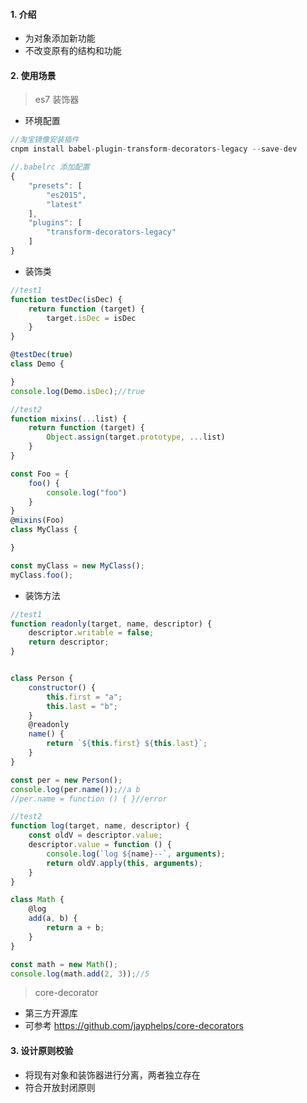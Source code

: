 #### 1. 介绍
- 为对象添加新功能
- 不改变原有的结构和功能

#### 2. 使用场景
> es7 装饰器   
-  环境配置
```js
//淘宝镜像安装插件
cnpm install babel-plugin-transform-decorators-legacy --save-dev

//.babelrc 添加配置
{
    "presets": [
        "es2015",
        "latest"
    ],
    "plugins": [
        "transform-decorators-legacy"
    ]
}
```
- 装饰类
```js
//test1
function testDec(isDec) {
    return function (target) {
        target.isDec = isDec
    }
}

@testDec(true)
class Demo {

}
console.log(Demo.isDec);//true
```
```js
//test2
function mixins(...list) {
    return function (target) {
        Object.assign(target.prototype, ...list)
    }
}

const Foo = {
    foo() {
        console.log("foo")
    }
}
@mixins(Foo)
class MyClass {

}

const myClass = new MyClass();
myClass.foo();
```
- 装饰方法
```js
//test1
function readonly(target, name, descriptor) {
    descriptor.writable = false;
    return descriptor;
}


class Person {
    constructor() {
        this.first = "a";
        this.last = "b";
    }
    @readonly
    name() {
        return `${this.first} ${this.last}`;
    }
}

const per = new Person();
console.log(per.name());//a b
//per.name = function () { }//error
```
```js
//test2
function log(target, name, descriptor) {
    const oldV = descriptor.value;
    descriptor.value = function () {
        console.log(`log ${name}--`, arguments);
        return oldV.apply(this, arguments);
    }
}

class Math {
    @log
    add(a, b) {
        return a + b;
    }
}

const math = new Math();
console.log(math.add(2, 3));//5
```
> core-decorator
- 第三方开源库
- 可参考 <https://github.com/jayphelps/core-decorators>

#### 3. 设计原则校验
- 将现有对象和装饰器进行分离，两者独立存在
- 符合开放封闭原则
